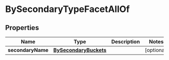 

# BySecondaryTypeFacetAllOf

## Properties

Name | Type | Description | Notes
------------ | ------------- | ------------- | -------------
**secondaryName** | [**BySecondaryBuckets**](BySecondaryBuckets.md) |  |  [optional]



